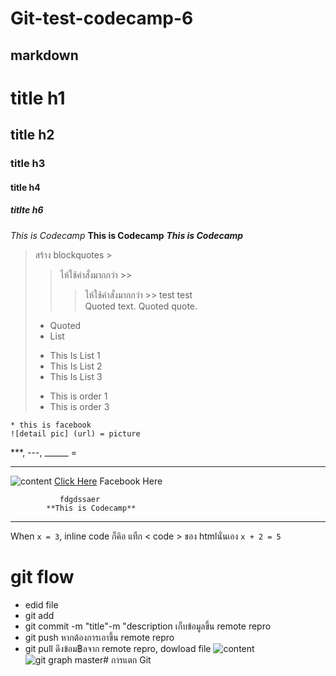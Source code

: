 # Git-test-codecamp-6
## markdown
# title h1
## title h2
### title h3
#### title h4
##### titlte h6
*This is Codecamp*
**This is Codecamp**
*__This is Codecamp__*
>สร้าง blockquotes >
>> ไห้ใช้คำสั่งมากกว่า >>
>>> ไห้ใช้คำสั่งมากกว่า >>
> test
>> test 	
> Quoted text.
> > Quoted quote.
> * Quoted 
> * List 
> - This Is List 1
> - This Is List 2
> - This Is List 3
> + This is order 1
> + This is order 3

    * this is facebook
    ![detail pic] (url) = picture
***, ---, ______ = <hr>
![content](https://scontent.fbkk5-4.fna.fbcdn.net/v/t1.0-9/p960x960/96016427_1155406918128901_2059772135118733312_o.jpg?_nc_cat=110&_nc_sid=85a577&_nc_eui2=AeGx8pBt6lY7uLt9nBCd_U2xzoP7_YdnxKDOg_v9h2fEoGsyg5aF4hd_aF0uzktbQxG4jYb1Cr2hbbC9VMh8HnFe&_nc_oc=AQmOh6paylDfLGz686OUeeRB5VaShe9JrAwe8qz6WprkPCi57zrpOSEc6lIExkLFsRfLLsmqje-2UIzTVrb4Y2ai&_nc_ht=scontent.fbkk5-4.fna&_nc_tp=6&oh=33efa3ddb2d16852aedb90423562afd0&oe=5EFE0A55) [Click Here](https://www.facebook.com/bukhori.malee.9) Facebook Here
      
               fdgdssaer
            **This is Codecamp**  
            
<hr>  

  
   
When `x = 3`, inline code ก็คิอ แทืก < code > ของ htmlนั่นเอง `x + 2 = 5`

# git flow
- edid file
- git add
- git commit -m "title"-m "description เก็บข้อมูลขึ้น remote repro
- git push หากต้องการเอาขึ้น remote repro
- git pull ดึงข้อม฿ลจาก remote repro, dowload file
![content](https://3.bp.blogspot.com/-Wdqrzw1boBw/WbbHN3XFETI/AAAAAAAACV4/2r6we5RxnIMzXavPDr3FZvbM1sgZUrdBQCLcBGAs/s1600/git_138.jpg)
![git graph master](https://encrypted-tbn0.gstatic.com/images?q=tbn%3AANd9GcTNLeFI8crFRcYUvqT47I-ky1yn0dY5xSvE30Bwe8XAkZ_S0Gdn&usqp=CAU)# การแตก Git
